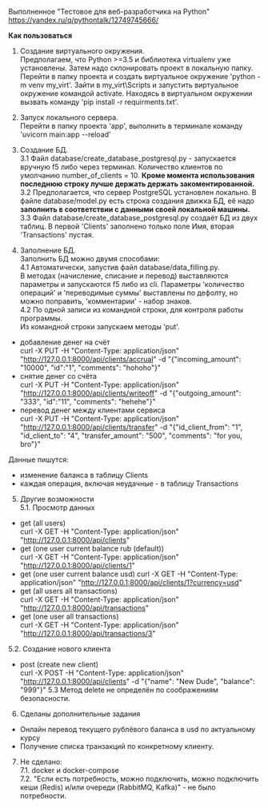 Выполненное "Тестовое для веб-разработчика на Python"
https://yandex.ru/q/pythontalk/12749745666/



**Как пользоваться**

1. Создание виртуального окружения.\
Предполагаем, что Python >=3.5 и библиотека virtualenv уже установлены. Затем надо склонировать проект в локальную папку. Перейти в папку проекта и создать виртуальное окружение 'python -m venv my_virt'. Зайти в my_virt\Scripts и запустить виртуальное окружение командой activate. Находясь в виртуальном окружении вызвать команду 'pip install -r requirments.txt'.

2. Запуск локального сервера.\
Перейти в папку проекта 'app', выполнить в терминале команду 'uvicorn main:app --reload'

3. Создание БД.\
3.1 Файл database/create_database_postgresql.py - запускается вручную f5 либо через терминал. Количество клиентов по умолчанию number_of_clients = 10. **Кроме момента использования последнюю строку лучше держать держать закоментированной.**\
3.2 Предполагается, что сервер PostgreSQL установлен локально. В файле database/model.py есть строка создания движка БД, её надо **заполнить в соответствии с данными своей локальной машины.**\
3.3 Файл database/create_database_postgresql.py создаёт БД из двух таблиц. В первой 'Clients' заполнено только поле Имя, вторая 'Transactions' пустая.

4. Заполнение БД.\
Заполнить БД можно двумя способами:\
4.1 Автоматически, запустив файл database/data_filling.py.\
В методах (начисление, списание и перевод) выставляются параметры и запускаются f5 либо из cli.
Параметры 'количество операций' и 'переводимые суммы' выставлены по дефолту, но можно поправить, 'комментарии' - набор знаков.\
4.2 По одной записи из командной строки, для контроля работы программы.\
Из командной строки запускаем методы 'put'.
  - добавление денег на счёт\
  curl -X PUT -H "Content-Type: application/json" "http://127.0.0.1:8000/api/clients/accrual" -d "{\"incoming_amount\": \"10000\", \"id\":\"1\", \"comments\": \"hohoho\"}"
  - снятие денег со счёта\
  curl -X PUT -H "Content-Type: application/json" "http://127.0.0.1:8000/api/clients/writeoff" -d "{\"outgoing_amount\": \"333\", \"id\":\"11\", \"comments\": \"hehehe\"}"
  - перевод денег между клиентами сервиса\
  curl -X PUT -H "Content-Type: application/json" "http://127.0.0.1:8000/api/clients/transfer" -d "{\"id_client_from\": \"1\", \"id_client_to\": \"4\", \"transfer_amount\": \"500\", \"comments\": \"for you, bro\"}"
                                                                 
Данные пишутся:
- изменение баланса в таблицу Clients 
- каждая операция, включая неудачные - в таблицу Transactions

5. Другие возможности\
5.1. Просмотр данных
  - get (all users)\
  curl -X GET -H "Content-Type: application/json" "http://127.0.0.1:8000/api/clients"
  - get (one user current balance rub (default))\
  curl -X GET -H "Content-Type: application/json" "http://127.0.0.1:8000/api/clients/1"
  - get (one user current balance usd)
  curl -X GET -H "Content-Type: application/json" "http://127.0.0.1:8000/api/clients/1?currency=usd" 
  - get (all users all transactions)\
  curl -X GET -H "Content-Type: application/json" "http://127.0.0.1:8000/api/transactions"
  - get (one user all transactions)\
  curl -X GET -H "Content-Type: application/json" "http://127.0.0.1:8000/api/transactions/3"

5.2. Создание нового клиента                                                          
  - post (create new client)\
  curl -X POST -H "Content-Type: application/json" "http://127.0.0.1:8000/api/clients" -d "{\"name\": \"New Dude\", \"balance\": \"999\"}"
5.3 Метод delete не определён по соображениям безопасности. 


6. Сделаны дополнительные задания
- Онлайн перевод текущего рублёвого баланса в usd по актуальному курсу
- Получение списка транзакций по конкретному клиенту.


7. Не сделано:\
7.1. docker и docker-compose\
7.2. "Если есть потребность, можно подключить, можно подключить кеши (Redis) и/или очереди (RabbitMQ, Kafka)" - не было потребности.  